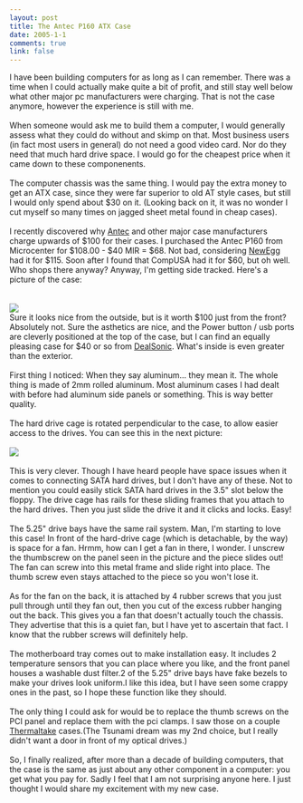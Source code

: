 ```yaml
--- 
layout: post
title: The Antec P160 ATX Case
date: 2005-1-1
comments: true
link: false
---
```

<div style="clear:both;"></div>I have been building computers for as long as I can remember. There was a time when I could actually make quite a bit of profit, and still stay well below what other major pc manufacturers were charging. That is not the case anymore, however the experience is still with me.<br /><br />When someone would ask me to build them a computer, I would generally assess what they could do without and skimp on that. Most business users (in fact most users in general) do not need a good video card. Nor do they need that much hard drive space. I would go for the cheapest price when it came down to these componenents.<br /><br />The computer chassis was the same thing. I would pay the extra money to get an ATX case, since they were far superior to old AT style cases, but still I would only spend about $30 on it. (Looking back on it, it was no wonder I cut myself so many times on jagged sheet metal found in cheap cases).<br /><br />I recently discovered why <a href="http://www.blogger.com/app/www.antec.com">Antec</a> and other major case manufacturers charge upwards of $100 for their cases. I purchased the Antec P160 from Microcenter for $108.00 - $40 MIR = $68. Not bad, considering <a href="http://www.blogger.com/app/www.newegg.com">NewEgg</a> had it for $115. Soon after I found that CompUSA had it for $60, but oh well. Who shops there anyway? Anyway, I'm getting side tracked. Here's a picture of the case:<br /><br /><br /><img src="/images/P160_front_.jpg"   /><br />Sure it looks nice from the outside, but is it worth $100 just from the front? Absolutely not. Sure the asthetics are nice, and the Power button / usb ports are cleverly positioned at the top of the case, but I can find an equally pleasing case for $40 or so from <a href="http://www.blogger.com/app/www.dealsonic.com">DealSonic</a>. What's inside is even greater than the exterior.<br /><br />First thing I noticed: When they say aluminum... they mean it. The whole thing is made of 2mm rolled aluminum. Most aluminum cases I had dealt with before had aluminum side panels or something. This is way better quality.<br /><br />The hard drive cage is rotated perpendicular to the case, to allow easier access to the drives. You can see this in the next picture:<br /><br /><img src="/images/P160_inside_.jpg"   /><br /><br />This is very clever. Though I have heard people have space issues when it comes to connecting SATA hard drives, but I don't have any of these. Not to mention you could easily stick SATA hard drives in the 3.5" slot below the floppy. The drive cage has rails for these sliding frames that you attach to the hard drives. Then you just slide the drive it and it clicks and locks. Easy!<br /><br />The 5.25" drive bays have the same rail system. Man, I'm starting to love this case! In front of the hard-drive cage (which is detachable, by the way) is space for a fan. Hrmm, how can I get a fan in there, I wonder. I unscrew the thumbscrew on the panel seen in the picture and the piece slides out! The fan can screw into this metal frame and slide right into place. The thumb screw even stays attached to the piece so you won't lose it.<br /><br />As for the fan on the back, it is attached by 4 rubber screws that you just pull through until they fan out, then you cut of the excess rubber hanging out the back. This gives you a fan that doesn't actually touch the chassis. They advertise that this is a quiet fan, but I have yet to ascertain that fact. I know that the rubber screws will definitely help.<br /><br />The motherboard tray comes out to make installation easy. It includes 2 temperature sensors that you can place where you like, and the front panel houses a washable dust filter.2 of the 5.25" drive bays have fake bezels to make your drives look uniform.I like this idea, but I have seen some crappy ones in the past, so I hope these function like they should.<br /><br />The only thing I could ask for would be to replace the thumb screws on the PCI panel and replace them with the pci clamps. I saw those on a couple <a href="www.thermaltake.com">Thermaltake</a> cases.(The Tsunami dream was my 2nd choice, but I really didn't want a door in front of my optical drives.)<br /><br />So, I finally realized, after more than a decade of building computers, that the case is the same as just about any other component in a computer: you get what you pay for. Sadly I feel that I am not surprising anyone here. I just thought I would share my excitement with my new case.<div style="clear:both; padding-bottom: 0.25em;"></div>
